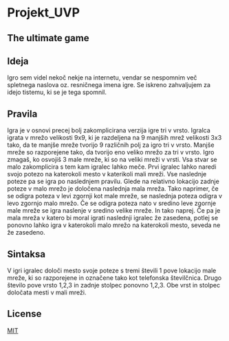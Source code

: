 # Projekt_UVP
## The ultimate game

## Ideja
Igro sem videl nekoč nekje na internetu, vendar se nespomnim več spletnega naslova oz. resničnega imena igre. Se iskreno zahvaljujem za idejo tistemu, ki se je tega spomnil.

## Pravila
Igra je v osnovi precej bolj zakomplicirana verzija igre tri v vrsto. 
Igralca igrata v mrežo velikosti 9x9, ki je razdeljena na 9 manjših mrež velikosti 3x3 tako, da te manjše mreže tvorijo 9 različnih polj za igro tri v vrsto. Manjše mreže so razporejene tako, da tvorijo eno veliko mrežo za tri v vrsto. Igro zmagaš, ko osvojiš 3 male mreže, ki so na veliki mreži v vrsti.
Vsa stvar se malo zakomplicira s tem kam igralec lahko meče. Prvi igralec lahko naredi svojo potezo na katerokoli mesto v katerikoli mali mreži. Vse naslednje poteze pa se igra po naslednjem pravilu. Glede na relativno lokacijo zadnje poteze v malo mrežo je določena naslednja mala mreža. Tako naprimer, če se odigra poteza v levi zgornji kot male mreže, se naslednja poteza odigra v levo zgornjo malo mrežo. Če se odigra poteza nato v sredino leve zgornje male mreže se igra naslenje v sredino velike mreže. In tako naprej. Če pa je mala mreža v katero bi moral igrati naslednji igralec že zasedena, potlej se ponovno lahko igra v katerokoli malo mrežo na katerokoli mesto, seveda ne že zasedeno.

## Sintaksa
V igri igralec določi mesto svoje poteze s tremi števili 1 pove lokacijo male mreže, ki so razporejene in označene tako kot telefonska številčnica. Drugo število pove vrsto 1,2,3 in zadnje stolpec ponovno 1,2,3. Obe vrst in stolpec določata mesti v mali mreži.

## License
[MIT](https://choosealicense.com/licenses/mit/)
